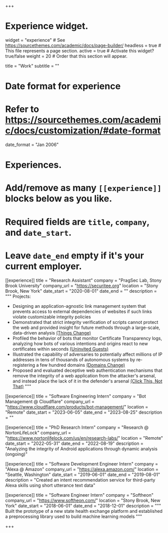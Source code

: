 +++
# Experience widget.
widget = "experience"  # See https://sourcethemes.com/academic/docs/page-builder/
headless = true  # This file represents a page section.
active = true  # Activate this widget? true/false
weight = 20  # Order that this section will appear.

title = "Work"
subtitle = ""

# Date format for experience
#   Refer to https://sourcethemes.com/academic/docs/customization/#date-format
date_format = "Jan 2006"

# Experiences.
#   Add/remove as many `[[experience]]` blocks below as you like.
#   Required fields are `title`, `company`, and `date_start`.
#   Leave `date_end` empty if it's your current employer.

[[experience]]
  title = "Research Assistant"
  company = "PragSec Lab, Stony Brook University"
  company_url = "https://securitee.org"
  location = "Stony Brook, New York"
  date_start = "2020-08-01"
  date_end = ""
  description = """
  Projects:
  * Designing an application-agnostic link management system that prevents access to external dependencies of websites if such links violate customizable integrity policies
  * Demonstrated that strict integrity verification of scripts cannot protect the web and provided insight for future methods through a large-scale, data-driven analysis [(Things Change)](publication/so-2023-more/)
  * Profiled the behavior of bots that monitor Certificate Transparency logs, analyzing how bots of various intentions and origins react to new certificates within seconds [(Uninvited Guests)](publication/kondracki-2022-uninvited)
  * Illustrated the capability of adversaries to potentially affect millions of IP addresses in tens of thousands of autonomous systems by re-registering a few hundred domains [(Domains Change)](/publication/so-2022-domains/)
  * Proposed and evaluated deceptive web authentication mechanisms that remove the integrity of a web application from the attacker's arsenal, and instead place the lack of it in the defender's arsenal [(Click This, Not That)](/publication/barron-2021-click/)
  """

[[experience]]
  title = "Software Engineering Intern"
  company = "Bot Management @ Cloudflare"
  company_url = "https://www.cloudflare.com/products/bot-management/"
  location = "Remote"
  date_start = "2023-06-05"
  date_end = "2023-08-25"
  description = ""

[[experience]]
  title = "PhD Research Intern"
  company = "Research @ NortonLifeLock"
  company_url = "https://www.nortonlifelock.com/us/en/research-labs/"
  location = "Remote"
  date_start = "2022-05-31"
  date_end = "2022-08-19"
  description = "Analyzing the integrity of Android applications through dynamic analysis (ongoing)"

[[experience]]
  title = "Software Development Engineer Intern"
  company = "Alexa @ Amazon"
  company_url = "https://alexa.amazon.com/"
  location = "Seattle, Washington"
  date_start = "2019-06-01"
  date_end = "2019-08-01"
  description = "Created an intent recommendation service for third-party Alexa skills using short utterance text data"

[[experience]]
  title = "Software Engineer Intern"
  company = "Softheon"
  company_url = "https://www.softheon.com/"
  location = "Stony Brook, New York"
  date_start = "2018-06-01"
  date_end = "2018-12-01"
  description = """
  Built the prototype of a new state health exchange platform and established a preprocessing library used to build machine learning models
  """

+++
